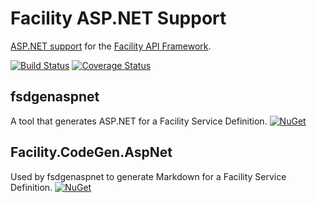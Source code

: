# Facility ASP.NET Support

[ASP.NET support](https://facilityapi.github.io/generate/aspnet) for the [Facility API Framework](https://facilityapi.github.io/).

[![Build Status](https://ci.appveyor.com/api/projects/status/d0vstun7mi9tb87d?svg=true)](https://ci.appveyor.com/project/ejball/facilityaspnet)
[![Coverage Status](https://coveralls.io/repos/github/FacilityApi/FacilityAspNet/badge.svg?branch=master)](https://coveralls.io/github/FacilityApi/FacilityAspNet?branch=master)

## fsdgenaspnet

A tool that generates ASP.NET for a Facility Service Definition. [![NuGet](https://img.shields.io/nuget/v/fsdgenaspnet.svg)](https://www.nuget.org/packages/fsdgenaspnet)

## Facility.CodeGen.AspNet

Used by fsdgenaspnet to generate Markdown for a Facility Service Definition. [![NuGet](https://img.shields.io/nuget/v/Facility.CodeGen.AspNet.svg)](https://www.nuget.org/packages/Facility.CodeGen.AspNet)
